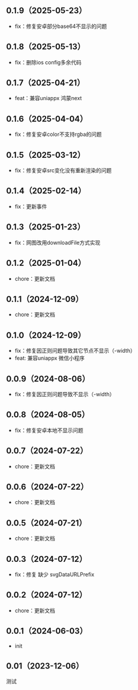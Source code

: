 ## 0.1.9（2025-05-23）
- fix：修复安卓部分base64不显示的问题
## 0.1.8（2025-05-13）
- fix：删除ios config多余代码
## 0.1.7（2025-04-21）
- feat：兼容uniappx 鸿蒙next
## 0.1.6（2025-04-04）
- fix：修复安卓color不支持rgba的问题
## 0.1.5（2025-03-12）
- fix：修复安卓src变化没有重新渲染的问题
## 0.1.4（2025-02-14）
- fix：更新事件
## 0.1.3（2025-01-23）
- fix：网图改用downloadFile方式实现
## 0.1.2（2025-01-04）
- chore：更新文档
## 0.1.1（2024-12-09）
- chore：更新文档
## 0.1.0（2024-12-09）
- fix：修复因正则问题导致其它节点不显示（-width）
- feat: 兼容uniappx 微信小程序
## 0.0.9（2024-08-06）
- fix：修复因正则问题导致不显示（-width）
## 0.0.8（2024-08-05）
- fix：修复安卓本地不显示问题
## 0.0.7（2024-07-22）
- chore：更新文档
## 0.0.6（2024-07-22）
- chore：更新文档
## 0.0.5（2024-07-21）
- chore：更新文档
## 0.0.3（2024-07-12）
- fix：修复 缺少 svgDataURLPrefix
## 0.0.2（2024-07-12）
- chore：更新文档
## 0.0.1（2024-06-03）
- init
## 0.01（2023-12-06）
测试
